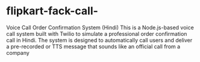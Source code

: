 # flipkart-fack-call-
 Voice Call Order Confirmation System (Hindi)  This is a Node.js-based voice call system built with Twilio to simulate a professional order confirmation call in Hindi. The system is designed to automatically call users and deliver a pre-recorded or TTS message that sounds like an official call from a company 
